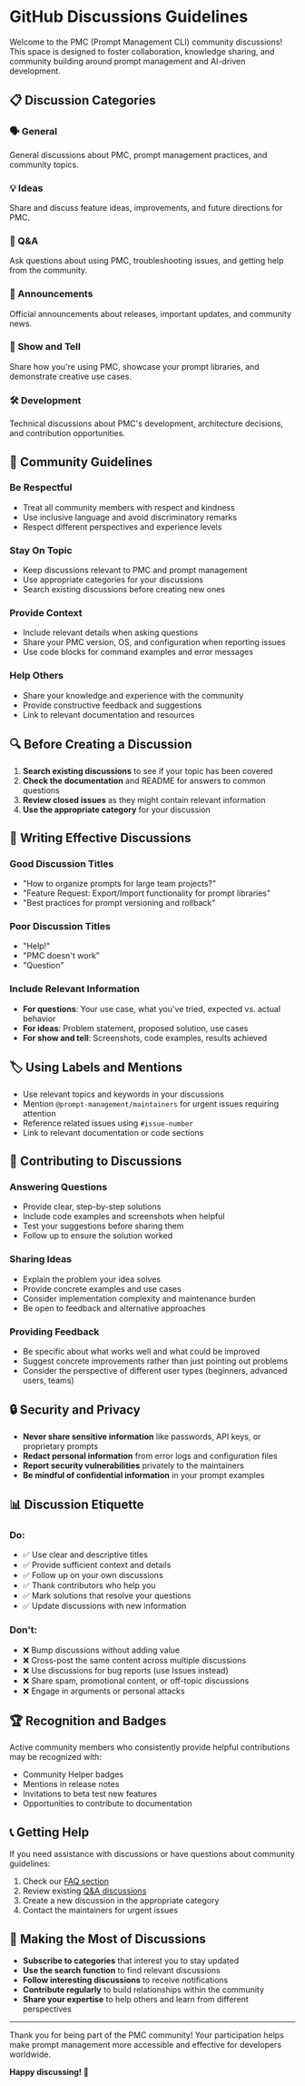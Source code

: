# GitHub Discussions Guidelines

Welcome to the PMC (Prompt Management CLI) community discussions! This space is designed to foster collaboration, knowledge sharing, and community building around prompt management and AI-driven development.

## 📋 Discussion Categories

### 🗣️ General
General discussions about PMC, prompt management practices, and community topics.

### 💡 Ideas
Share and discuss feature ideas, improvements, and future directions for PMC.

### 🙋 Q&A
Ask questions about using PMC, troubleshooting issues, and getting help from the community.

### 📢 Announcements
Official announcements about releases, important updates, and community news.

### 🎯 Show and Tell
Share how you're using PMC, showcase your prompt libraries, and demonstrate creative use cases.

### 🛠️ Development
Technical discussions about PMC's development, architecture decisions, and contribution opportunities.

## 🤝 Community Guidelines

### Be Respectful
- Treat all community members with respect and kindness
- Use inclusive language and avoid discriminatory remarks
- Respect different perspectives and experience levels

### Stay On Topic
- Keep discussions relevant to PMC and prompt management
- Use appropriate categories for your discussions
- Search existing discussions before creating new ones

### Provide Context
- Include relevant details when asking questions
- Share your PMC version, OS, and configuration when reporting issues
- Use code blocks for command examples and error messages

### Help Others
- Share your knowledge and experience with the community
- Provide constructive feedback and suggestions
- Link to relevant documentation and resources

## 🔍 Before Creating a Discussion

1. **Search existing discussions** to see if your topic has been covered
2. **Check the documentation** and README for answers to common questions
3. **Review closed issues** as they might contain relevant information
4. **Use the appropriate category** for your discussion

## 📝 Writing Effective Discussions

### Good Discussion Titles
- "How to organize prompts for large team projects?"
- "Feature Request: Export/Import functionality for prompt libraries"
- "Best practices for prompt versioning and rollback"

### Poor Discussion Titles
- "Help!"
- "PMC doesn't work"
- "Question"

### Include Relevant Information
- **For questions**: Your use case, what you've tried, expected vs. actual behavior
- **For ideas**: Problem statement, proposed solution, use cases
- **For show and tell**: Screenshots, code examples, results achieved

## 🏷️ Using Labels and Mentions

- Use relevant topics and keywords in your discussions
- Mention `@prompt-management/maintainers` for urgent issues requiring attention
- Reference related issues using `#issue-number`
- Link to relevant documentation or code sections

## 🚀 Contributing to Discussions

### Answering Questions
- Provide clear, step-by-step solutions
- Include code examples and screenshots when helpful
- Test your suggestions before sharing them
- Follow up to ensure the solution worked

### Sharing Ideas
- Explain the problem your idea solves
- Provide concrete examples and use cases
- Consider implementation complexity and maintenance burden
- Be open to feedback and alternative approaches

### Providing Feedback
- Be specific about what works well and what could be improved
- Suggest concrete improvements rather than just pointing out problems
- Consider the perspective of different user types (beginners, advanced users, teams)

## 🔒 Security and Privacy

- **Never share sensitive information** like passwords, API keys, or proprietary prompts
- **Redact personal information** from error logs and configuration files
- **Report security vulnerabilities** privately to the maintainers
- **Be mindful of confidential information** in your prompt examples

## 📊 Discussion Etiquette

### Do:
- ✅ Use clear and descriptive titles
- ✅ Provide sufficient context and details
- ✅ Follow up on your own discussions
- ✅ Thank contributors who help you
- ✅ Mark solutions that resolve your questions
- ✅ Update discussions with new information

### Don't:
- ❌ Bump discussions without adding value
- ❌ Cross-post the same content across multiple discussions
- ❌ Use discussions for bug reports (use Issues instead)
- ❌ Share spam, promotional content, or off-topic discussions
- ❌ Engage in arguments or personal attacks

## 🏆 Recognition and Badges

Active community members who consistently provide helpful contributions may be recognized with:
- Community Helper badges
- Mentions in release notes
- Invitations to beta test new features
- Opportunities to contribute to documentation

## 📞 Getting Help

If you need assistance with discussions or have questions about community guidelines:

1. Check our [FAQ section](https://github.com/prompt-management/cli/discussions/categories/q-a)
2. Review existing [Q&A discussions](https://github.com/prompt-management/cli/discussions/categories/q-a)
3. Create a new discussion in the appropriate category
4. Contact the maintainers for urgent issues

## 🎯 Making the Most of Discussions

- **Subscribe to categories** that interest you to stay updated
- **Use the search function** to find relevant discussions
- **Follow interesting discussions** to receive notifications
- **Contribute regularly** to build relationships within the community
- **Share your expertise** to help others and learn from different perspectives

---

Thank you for being part of the PMC community! Your participation helps make prompt management more accessible and effective for developers worldwide.

**Happy discussing! 🚀**
